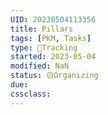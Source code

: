 ```yaml
---
UID: 20230504113356 
title: Pillars
tags: [PKM, Tasks]
type: 💪Tracking 
started: 2023-05-04
modified: NaN
status: 🟡Organizing
due:
cssclass: 
---
```

